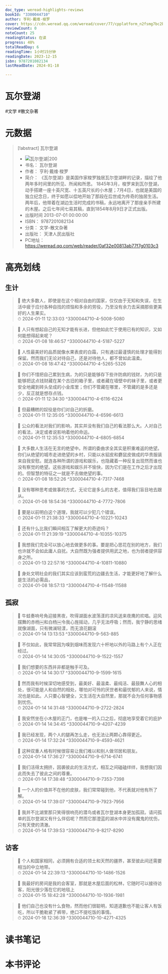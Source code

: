 ```yaml
---
doc_type: weread-highlights-reviews
bookId: "3300044710"
author: 亨利·戴维·梭罗
cover: https://cdn.weread.qq.com/weread/cover/77/cpplatform_n2fsmg7bc2bnzhmkfxqq6q/t7_cpplatform_n2fsmg7bc2bnzhmkfxqq6q1686541831.jpg
reviewCount: 0
noteCount: 25
readingStatus: 在读
progress: 48%
totalReadDay: 6
readingTime: 1小时15分钟
readingDate: 2023-12-15
isbn: 9787201082134
lastReadDate: 2024-01-18

---
```

# 瓦尔登湖

#文学 #散文杂著

# 元数据
> [!abstract] 瓦尔登湖
> - ![ 瓦尔登湖|200](https://cdn.weread.qq.com/weread/cover/77/cpplatform_n2fsmg7bc2bnzhmkfxqq6q/t7_cpplatform_n2fsmg7bc2bnzhmkfxqq6q1686541831.jpg)
> - 书名： 瓦尔登湖
> - 作者： 亨利·戴维·梭罗
> - 简介： 《瓦尔登湖》是美国作家梭罗独居瓦尔登湖畔的记录，描绘了他两年多时间里的所见、所闻和所思。
1845年3月，梭罗来到瓦尔登湖，动手搭建一座十英尺宽、十五英尺长的小木屋；7月4日，也就是美国的独立纪念日，终于如愿以偿地开始了那段在后世成为传奇的独居生活。两年后，他带着在湖边生活时完成的书稿，永远地离开了那座亲手所建的木屋。之后七年间七易其稿，直到1854年8月9日才正式出版。
> - 出版时间 2013-07-01 00:00:00
> - ISBN： 9787201082134
> - 分类： 文学-散文杂著
> - 出版社： 天津人民出版社
> - PC地址：https://weread.qq.com/web/reader/0af32e00813ab77f7g0103c3

# 高亮划线

## 生计

> 📌 绝大多数人，即使是在这个相对自由的国家，仅仅由于无知和失误，在生活中疲于应付各种自找的烦恼和多余的劳役，乃至没有余力去采摘那些更美好的人生果实。  
> ⏱ 2024-01-11 12:33:03 ^3300044710-4-5008-5080

> 📌 人只有想起自己的无知才能有长进，但他如此忙于使用已有的知识，又如何能想得起来呢？  
> ⏱ 2024-01-08 18:46:57 ^3300044710-4-5187-5227

> 📌 人性最美好的品质就像水果表皮的白霜，只有通过最谨慎的处理才能得到保留。然而我们无论对待自己，还是对待他人，都不曾如此温柔。  
> ⏱ 2024-01-08 18:47:42 ^3300044710-4-5265-5326

> 📌 你们不惜把自己累到生病，为的只是能够存下些许防病的钱财，为的只是能够把这点钱财藏在某个古旧的箱子里，或者藏在墙壁中的袜子里，或者更安全地藏到砖头垒成的小金库里；你们不管藏在哪里，不管藏的是多还是少，反正就是想存点钱。  
> ⏱ 2024-01-11 12:34:30 ^3300044710-4-6116-6224

> 📌 但最糟糕的奴役是你们对自己的折磨。  
> ⏱ 2024-01-11 12:35:05 ^3300044710-4-6596-6613

> 📌 公众的看法对我们的影响，其实并没有我们自己的看法那么大。人对自己的看法，决定或者说影响着他的命运。  
> ⏱ 2024-01-11 12:35:53 ^3300044710-4-6805-6854

> 📌 大多数人生活在无言的绝望中。所谓的委曲求全其实是积重难返的绝望。你们从绝望的城市走进绝望的乡村，只能以水貂皮和麝鼠皮做成的华贵服装来自我安慰。就连各种所谓的游戏和娱乐，也隐藏着一种反复出现然而谁也没有察觉的绝望。这些游戏和娱乐并不愉快，因为它们是在工作之后才出现的。但智慧的特征之一就是不去做绝望的事。  
> ⏱ 2024-01-08 18:52:26 ^3300044710-4-7317-7468

> 📌 没有哪种思考或做事的方式，无论它是多么的古老，值得我们盲目地去跟从。  
> ⏱ 2024-01-08 18:54:36 ^3300044710-4-7772-7806

> 📌 要是以前明白这个道理，我就可以少犯几个错误。  
> ⏱ 2024-01-11 21:38:33 ^3300044710-4-10221-10243

> 📌 还有什么比我们瞬间相互了解更大的奇迹吗？  
> ⏱ 2024-01-11 21:39:19 ^3300044710-4-10355-10375

> 📌 我想我们完全可以放心地去做更多的事。要是把心思花在别的地方，我们也许就不会如此庸人自扰。大自然既为强者提供用武之地，也为弱者提供容身之所。  
> ⏱ 2024-01-13 22:57:16 ^3300044710-4-10811-10880

> 📌 身处文明社会的我们其实应该到蛮荒的边疆去生活，才能更好地了解什么是生活的必需品，  
> ⏱ 2024-01-08 18:57:13 ^3300044710-4-11548-11588

## 孤寂

> 📌 牛蛙奏响号角迎接黑夜，吹得湖面水波荡漾的凉风送来夜鹰的欢唱。迎风摆舞的赤杨￼和白杨￼令我心旌摇动，几乎无法呼吸；然而，我宁静的思绪就像湖面，只有微澜轻漾，而无浪花翻滚  
> ⏱ 2024-01-14 13:13:53 ^3300044710-9-563-885

> 📌 不仅如此，我常常因为嗅到烟味而发现六十杆地以外的马路上有个人正在经过。  
> ⏱ 2024-01-14 14:30:05 ^3300044710-9-1522-1557

> 📌 我们想要的东西并非都是触手可及。  
> ⏱ 2024-01-14 14:30:17 ^3300044710-9-1599-1615

> 📌 然而我有时候深切地感受到，最美好、最温柔、最纯洁、最鼓舞人心的相处，很可能是人和自然的相处，哪怕对可怜的厌世者和最忧郁的人来说，情况也是如此。人只要心智健全，又生活在大自然里，那就不会为任何事物感到忧伤。  
> ⏱ 2024-01-14 14:31:48 ^3300044710-9-2722-2824

> 📌 我安然坐在小木屋的正门，也是唯一的入口之后，彻底地享受着它的庇护  
> ⏱ 2024-01-14 14:34:45 ^3300044710-9-4207-4239

> 📌 我已经发现，两个人的腿再怎么走，也无法让两颗心靠得更近。  
> ⏱ 2024-01-14 17:32:24 ^3300044710-9-4593-4621

> 📌 这种双重人格有时候很容易让我们难以和别人做邻居和朋友。  
> ⏱ 2024-01-14 17:36:27 ^3300044710-9-6714-6741

> 📌 我们活得太拥挤，因袭彼此的生活方式，相互之间磕磕绊绊，我想我们因此而失去了彼此之间的尊重。  
> ⏱ 2024-01-14 17:38:48 ^3300044710-9-7353-7398

> 📌 一个人的价值并不在他的皮肤，我们常常碰到他，不代表就对他有所了解。  
> ⏱ 2024-01-14 17:39:07 ^3300044710-9-7923-7956

> 📌 我并不比湖里那只笑得很响亮的潜鸟或者瓦尔登湖本身更加孤寂。请问孤单的瓦尔登湖又有什么伴侣呢？然而它那澄蓝的湖水中并没有魔鬼的忧伤，只有天使的清澈。  
> ⏱ 2024-01-14 17:39:53 ^3300044710-9-8217-8290

## 访客

> 📌 个人和国家相同，必须拥有合适的领土和天然的疆界，甚至彼此间还需要相当的中立地带。  
> ⏱ 2024-01-14 22:39:13 ^3300044710-10-1486-1526

> 📌 我最好的房间是我的会客室，那就是木屋后面的松林，它随时可以接待访客，阳光很少落在它的地毯上  
> ⏱ 2024-01-15 18:42:28 ^3300044710-10-1936-1981

> 📌 他们自己也没有什么食物，然而他们很聪明，知道道歉也不能让客人有饭吃，所以干脆勒紧了裤带，绝口不提吃饭的事情。  
> ⏱ 2024-01-18 12:36:39 ^3300044710-10-4271-4325



# 读书笔记



# 本书评论
